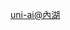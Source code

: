 

[uni-ai@內湖](https://uni-ai.ai/2024/08/%E9%95%B7%E5%95%8F%E7%A7%91%E6%8A%80-ai%E6%99%BA%E8%83%BD%E8%AA%9E%E9%9F%B3%E6%9C%83%E8%AD%B0%E7%B4%80%E9%8C%84%E7%B3%BB%E7%B5%B1/)

